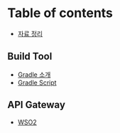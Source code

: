 # Table of contents

* [자료 정리](README.md)

## Build Tool

* [Gradle 소개](build/gradle-1.md)
* [Gradle Script](build/gradle.md)

## API Gateway

* [WSO2](api-gateway/wso2.md)

